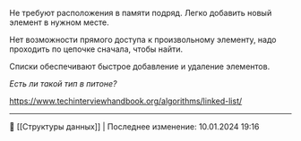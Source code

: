 Не требуют расположения в памяти подряд. Легко добавить новый элемент в нужном месте.

Нет возможности прямого доступа к произвольному элементу, надо проходить по цепочке сначала, чтобы найти.

Списки обеспечивают быстрое добавление и удаление элементов.

_Есть ли такой тип в питоне?_

 https://www.techinterviewhandbook.org/algorithms/linked-list/

----
📂 [[Структуры данных]] | Последнее изменение: 10.01.2024 19:16
